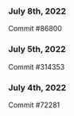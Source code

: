 ### July 8th, 2022

Commit #86800

### July 5th, 2022

Commit #314353


### July 4th, 2022

Commit #72281
